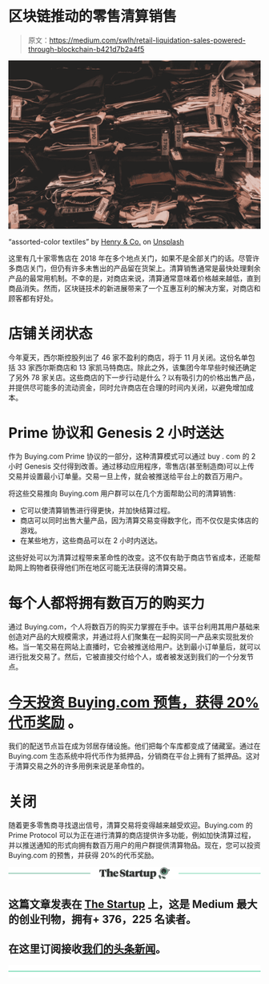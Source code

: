 # 区块链推动的零售清算销售

> 原文：<https://medium.com/swlh/retail-liquidation-sales-powered-through-blockchain-b421d7b2a4f5>

![](img/1ca1eb7bcd606654eabfa4118fbc6c69.png)

“assorted-color textiles” by [Henry & Co.](https://unsplash.com/@hngstrm?utm_source=medium&utm_medium=referral) on [Unsplash](https://unsplash.com?utm_source=medium&utm_medium=referral)

这里有几十家零售店在 2018 年在多个地点关门，如果不是全部关门的话。尽管许多商店关门，但仍有许多未售出的产品留在货架上。清算销售通常是最快处理剩余产品的最常用机制。不幸的是，对商店来说，清算通常意味着价格越来越低，直到商品消失。然而，区块链技术的新进展带来了一个互惠互利的解决方案，对商店和顾客都有好处。

# **店铺关闭状态**

今年夏天，西尔斯控股列出了 46 家不盈利的商店，将于 11 月关闭。这份名单包括 33 家西尔斯商店和 13 家凯马特商店。除此之外，该集团今年早些时候还确定了另外 78 家关店。这些商店的下一步行动是什么？以有吸引力的价格出售产品，并提供尽可能多的流动资金，同时允许商店在合理的时间内关闭，以避免增加成本。

# **Prime 协议和 Genesis 2 小时送达**

作为 Buying.com Prime 协议的一部分，这种清算模式可以通过 buy . com 的 2 小时 Genesis 交付得到改善。通过移动应用程序，零售店(甚至制造商)可以上传交易并设置最小订单量。交易一旦上传，就会被推送给平台上的数百万用户。

将这些交易推向 Buying.com 用户群可以在几个方面帮助公司的清算销售:

*   它可以使清算销售进行得更快，并加快结算过程。
*   商店可以同时出售大量产品，因为清算交易变得数字化，而不仅仅是实体店的游戏。
*   在某些地方，这些商品可以在 2 小时内送达。

这些好处可以为清算过程带来革命性的改变。这不仅有助于商店节省成本，还能帮助网上购物者获得他们所在地区可能无法获得的清算交易。

# 每个人都将拥有数百万的购买力

通过 Buying.com，个人将数百万的购买力掌握在手中。该平台利用其用户基础来创造对产品的大规模需求，并通过将人们聚集在一起购买同一产品来实现批发价格。当一笔交易在网站上直播时，它会被推送给用户。达到最小订单量后，就可以进行批发交易了。然后，它被直接交付给个人，或者被发送到我们的一个分发节点。

# [**今天投资 Buying.com 预售，获得 20%代币奖励**](http://Buyingcom.ref-r.com/c/i/21101/17979482) **。**

我们的配送节点旨在成为邻居存储设施。他们把每个车库都变成了储藏室。通过在 Buying.com 生态系统中将代币作为抵押品，分销商在平台上拥有了抵押品。这对于清算交易之外的许多用例来说是革命性的。

# **关闭**

随着更多零售商寻找退出信号，清算交易将变得越来越受欢迎。Buying.com 的 Prime Protocol 可以为正在进行清算的商店提供许多功能，例如加快清算过程，并以推送通知的形式向拥有数百万用户的用户群提供清算物品。现在，您可以投资 Buying.com 的预售，并获得 20%的代币奖励。

[![](img/308a8d84fb9b2fab43d66c117fcc4bb4.png)](https://medium.com/swlh)

## 这篇文章发表在 [The Startup](https://medium.com/swlh) 上，这是 Medium 最大的创业刊物，拥有+ 376，225 名读者。

## 在这里订阅接收[我们的头条新闻](http://growthsupply.com/the-startup-newsletter/)。

[![](img/b0164736ea17a63403e660de5dedf91a.png)](https://medium.com/swlh)